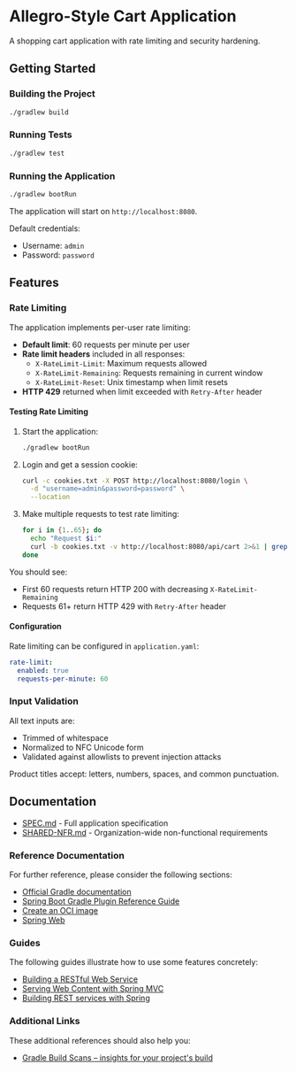 # Allegro-Style Cart Application

A shopping cart application with rate limiting and security hardening.

## Getting Started

### Building the Project

```bash
./gradlew build
```

### Running Tests

```bash
./gradlew test
```

### Running the Application

```bash
./gradlew bootRun
```

The application will start on `http://localhost:8080`.

Default credentials:
- Username: `admin`
- Password: `password`

## Features

### Rate Limiting

The application implements per-user rate limiting:
- **Default limit**: 60 requests per minute per user
- **Rate limit headers** included in all responses:
  - `X-RateLimit-Limit`: Maximum requests allowed
  - `X-RateLimit-Remaining`: Requests remaining in current window
  - `X-RateLimit-Reset`: Unix timestamp when limit resets
- **HTTP 429** returned when limit exceeded with `Retry-After` header

#### Testing Rate Limiting

1. Start the application:
   ```bash
   ./gradlew bootRun
   ```

2. Login and get a session cookie:
   ```bash
   curl -c cookies.txt -X POST http://localhost:8080/login \
     -d "username=admin&password=password" \
     --location
   ```

3. Make multiple requests to test rate limiting:
   ```bash
   for i in {1..65}; do
     echo "Request $i:"
     curl -b cookies.txt -v http://localhost:8080/api/cart 2>&1 | grep -E "(< HTTP|< X-RateLimit)"
   done
   ```

You should see:
- First 60 requests return HTTP 200 with decreasing `X-RateLimit-Remaining`
- Requests 61+ return HTTP 429 with `Retry-After` header

#### Configuration

Rate limiting can be configured in `application.yaml`:

```yaml
rate-limit:
  enabled: true
  requests-per-minute: 60
```

### Input Validation

All text inputs are:
- Trimmed of whitespace
- Normalized to NFC Unicode form
- Validated against allowlists to prevent injection attacks

Product titles accept: letters, numbers, spaces, and common punctuation.

## Documentation

- [SPEC.md](spec/SPEC.md) - Full application specification
- [SHARED-NFR.md](spec/SHARED-NFR.md) - Organization-wide non-functional requirements

### Reference Documentation
For further reference, please consider the following sections:

* [Official Gradle documentation](https://docs.gradle.org)
* [Spring Boot Gradle Plugin Reference Guide](https://docs.spring.io/spring-boot/3.5.5/gradle-plugin)
* [Create an OCI image](https://docs.spring.io/spring-boot/3.5.5/gradle-plugin/packaging-oci-image.html)
* [Spring Web](https://docs.spring.io/spring-boot/3.5.5/reference/web/servlet.html)

### Guides
The following guides illustrate how to use some features concretely:

* [Building a RESTful Web Service](https://spring.io/guides/gs/rest-service/)
* [Serving Web Content with Spring MVC](https://spring.io/guides/gs/serving-web-content/)
* [Building REST services with Spring](https://spring.io/guides/tutorials/rest/)

### Additional Links
These additional references should also help you:

* [Gradle Build Scans – insights for your project's build](https://scans.gradle.com#gradle)

